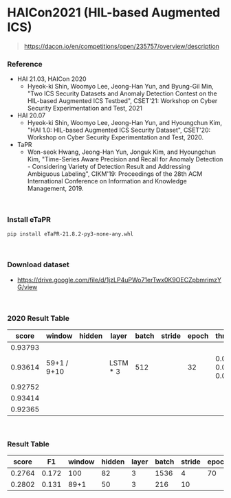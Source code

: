 # HAICon2021 (HIL-based Augmented ICS)

> https://dacon.io/en/competitions/open/235757/overview/description

### Reference

-   HAI 21.03, HAICon 2020
    -   Hyeok-ki Shin, Woomyo Lee, Jeong-Han Yun, and Byung-Gil Min, "Two ICS Security Datasets and Anomaly Detection Contest on the HIL-based Augmented ICS Testbed", CSET'21: Workshop on Cyber Security Experimentation and Test, 2021
-   HAI 20.07
    -   Hyeok-ki Shin, Woomyo Lee, Jeong-Han Yun, and Hyoungchun Kim, "HAI 1.0: HIL-based Augmented ICS Security Dataset", CSET'20: Workshop on Cyber Security Experimentation and Test, 2020.
-   TaPR
    -   Won-seok Hwang, Jeong-Han Yun, Jonguk Kim, and Hyoungchun Kim, "Time-Series Aware Precision and Recall for Anomaly Detection - Considering Variety of Detection Result and Addressing Ambiguous Labeling", CIKM'19: Proceedings of the 28th ACM International Conference on Information and Knowledge Management, 2019.

<br/>

### Install eTaPR

```bash
pip install eTaPR-21.8.2-py3-none-any.whl
```

<br/>

### Download dataset

-   https://drive.google.com/file/d/1jzLP4uPWo71erTwx0K9OECZpbmrimzYG/view

<br/>

### 2020 Result Table

| score   | window      | hidden | layer     | batch | stride | epoch | threshold             |
| ------- | ----------- | ------ | --------- | ----- | ------ | ----- | --------------------- |
| 0.93793 |             |        |           |       |        |       |                       |
| 0.93614 | 59+1 / 9+10 |        | LSTM \* 3 | 512   |        | 32    | 0.027 / 0.019 / 0.008 |
| 0.92752 |             |        |           |       |        |       |                       |
| 0.93414 |             |        |           |       |        |       |                       |
| 0.92365 |             |        |           |       |        |       |                       |

<br/>

### Result Table

| score  | F1    | window | hidden | layer | batch | stride | epoch |
| ------ | ----- | ------ | ------ | ----- | ----- | ------ | ----- |
| 0.2764 | 0.172 | 100    | 82     | 3     | 1536  | 4      | 70    |
| 0.2802 | 0.131 | 89+1   | 50     | 3     | 216   | 10     |       |
